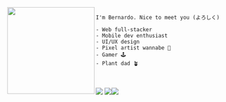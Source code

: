 <img align="left" height="200" src="https://64.media.tumblr.com/99a59c173ecefd9b436267c34fe80e0f/tumblr_ozkius8tCY1wfxff7o1_500.gifv"/>

````
I'm Bernardo. Nice to meet you (よろしく) 

- Web full-stacker
- Mobile dev enthusiast 
- UI/UX design 
- Pixel artist wannabe 👾 
- Gamer 🕹
- Plant dad 🪴
````
<br/>

[<img src="https://img.shields.io/badge/linkedin-%230077B5.svg?&style=for-the-badge&logo=linkedin&logoColor=white" />](https://www.linkedin.com/in/bbechtold/) [<img src = "https://img.shields.io/badge/Gmail-D14836?style=for-the-badge&logo=gmail&logoColor=white">](mailto:bechtold.bernardo@gmail.com)[<img src = "https://img.shields.io/badge/twitter-%230077B5.svg?&style=for-the-badge&logo=twitter&logoColor=white">](https://www.instagram.com/Berhell/) 
